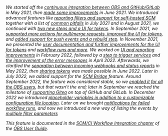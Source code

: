 _We started off the [continuous integration between OBS and GitHub/GitLab](/2021/05/31/scm-integration/) in May 2021,
then [made some improvements](/2021/06/14/scm-integration-improvements/) in June 2021.
We introduced advanced features like [reporting filters and support for self-hosted SCM](/2021/07/12/scm-integration-more-improvements)
together with a list of [common pitfalls](/2021/07/12/scm-integration-pitfalls) in July 2021
and in August 2021, we continued with [two new steps and a UI for tokens](/2021/08/02/link-package-configure-repositories-and-ui).
In September 2021, we [supported more actions for pull/merge requests, improved the UI for tokens](/2021/09/14/scm-more-pull-request-actions-and-ui),
and [added support for push events and a rebuild step](/2021/09/28/support-for-push-events). In November 2021, we presented the
[user documentation and further improvements for the UI for tokens](/2021/11/09/scm-integration-documentation) and [workflow runs and more](/2021/11/22/scm-workflow-runs).
We worked on [UI and reporting improvements](/2022/02/03/scm-integration-report-improvements) in February 2022, followed by a
[step to trigger services](/2022/04/04/scm-integration-trigger_services) and [the improvement of the error messages](/2022/04/20/scm-integration-better-error-messages) in April 2022.
Afterwards, we clarified the [separation between incoming webhooks and status reports](/2022/05/31/seperation-of-webhook-and-status-reports) in May 2022, then [sharing tokens](/2022/06/20/token-sharing)
was made possible in June 2022. Later in July 2022, we added support for the [SCM Bridge](/2022/07/18/scm-bridge) feature.
Around September 2022, the feature was considered stable, so we [enabled it for all the OBS users](/2022/09/21/trigger-workflow-rollout), but that wasn't the end; later in September we reached the milestone of [supporting Gitea](/2022/09/28/gitea_integration) on top of GitHub and GitLab.
In December 2022 we introduced [placeholder variables in addition to a customizable configuration file location](/2022/12/20/scm-integration-workflows-file). Later on we brought [notifications for failed workflow runs](/2023/10/30/notifications-failed-workflow-runs), and now we introduced a new way of listing the events by [multiple filter parameters](/2024/04/18/scm-multiple-filters)_

_This feature is documented in the [SCM/CI Workflow Integration chapter](https://openbuildservice.org/help/manuals/obs-user-guide/cha.obs.scm_ci_workflow_integration.html) of the [OBS User Guide](https://openbuildservice.org/help/manuals/obs-user-guide/)._
